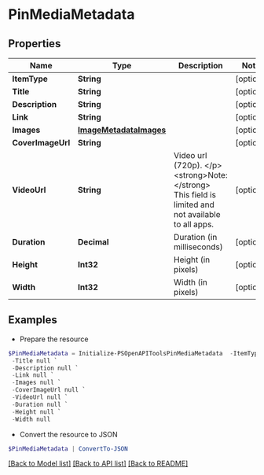 # PinMediaMetadata
## Properties

Name | Type | Description | Notes
------------ | ------------- | ------------- | -------------
**ItemType** | **String** |  | [optional] 
**Title** | **String** |  | [optional] 
**Description** | **String** |  | [optional] 
**Link** | **String** |  | [optional] 
**Images** | [**ImageMetadataImages**](ImageMetadataImages.md) |  | [optional] 
**CoverImageUrl** | **String** |  | [optional] 
**VideoUrl** | **String** | Video url (720p). &lt;/p&gt;&lt;strong&gt;Note:&lt;/strong&gt; This field is limited and not available to all apps. | [optional] 
**Duration** | **Decimal** | Duration (in milliseconds) | [optional] 
**Height** | **Int32** | Height (in pixels) | [optional] 
**Width** | **Int32** | Width (in pixels) | [optional] 

## Examples

- Prepare the resource
```powershell
$PinMediaMetadata = Initialize-PSOpenAPIToolsPinMediaMetadata  -ItemType null `
 -Title null `
 -Description null `
 -Link null `
 -Images null `
 -CoverImageUrl null `
 -VideoUrl null `
 -Duration null `
 -Height null `
 -Width null
```

- Convert the resource to JSON
```powershell
$PinMediaMetadata | ConvertTo-JSON
```

[[Back to Model list]](../README.md#documentation-for-models) [[Back to API list]](../README.md#documentation-for-api-endpoints) [[Back to README]](../README.md)

